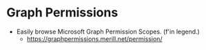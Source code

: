 # Graph Permissions

* Easily browse Microsoft Graph Permission Scopes. (f'in legend.)
  * <https://graphpermissions.merill.net/permission/>
